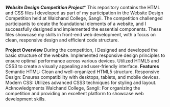 ***********Website Design Competition Project************
This repository contains the HTML and CSS files I developed as part of my participation in the Website Design Competition held at Walchand College, Sangli. The competition challenged participants to create the foundational elements of a website, and I successfully designed and implemented the essential components. These files showcase my skills in front-end web development, with a focus on clean, responsive design and efficient code structure.

****Project Overview****
During the competition, I Designed and developed the basic structure of the website.
Implemented responsive design principles to ensure optimal performance across various devices.
Utilized HTML5 and CSS3 to create a visually appealing and user-friendly interface.
****Features****
Semantic HTML: Clean and well-organized HTML5 structure.
Responsive Design: Ensures compatibility with desktops, tablets, and mobile devices.
Modern CSS: Utilizes advanced CSS3 techniques for styling and layout.
Acknowledgments
Walchand College, Sangli: For organizing the competition and providing an excellent platform to showcase web development skills.
